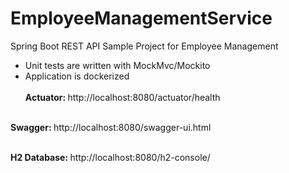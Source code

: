 # EmployeeManagementService
Spring Boot REST API Sample Project for Employee Management
<br>
* Unit tests are written with MockMvc/Mockito
* Application is dockerized
<br><br>
<b>Actuator: </b> <a>http://localhost:8080/actuator/health</a> <br><br>

<b>Swagger: </b> <a>http://localhost:8080/swagger-ui.html</a> <br><br>

<b>H2 Database: </b> <a>http://localhost:8080/h2-console/</a> <br>
